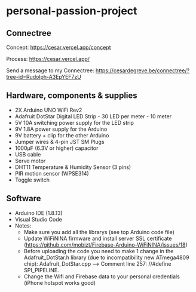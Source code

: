 # personal-passion-project

## Connectree

Concept: https://cesar.vercel.app/concept

Process: https://cesar.vercel.app/

Send a message to my Connectree: https://cesardegreve.be/connectree/?tree-id=Rudolph-A3EpYEF7zU

## Hardware, components & supplies
* 2X Arduino UNO WiFi Rev2
* Adafruit DotStar Digital LED Strip - 30 LED per meter - 10 meter
* 5V 10A switching power supply for the LED strip
* 9V 1.8A power supply for the Arduino
* 9V battery + clip for the other Arduino
* Jumper wires & 4-pin JST SM Plugs
* 1000µF (6.3V or higher) capacitor
* USB cable
* Servo motor
* DHT11 Temperature & Humidity Sensor (3 pins)
* PIR motion sensor (WPSE314)
* Toggle switch

## Software
* Arduino IDE (1.8.13)
* Visual Studio Code
* Notes: 
    * Make sure you add all the librarys (see top Arduino code file)
    * Update WiFiNINA firmware and install server SSL certificate (https://github.com/mobizt/Firebase-Arduino-WiFiNINA/issues/18)
    * Before uploading the code you need to make 1 change in the Adafruit_DotStar.h library (due to incompatibility new ATmega4809 chip): Adafruit_DotStar.cpp --> Comment line 257: //#define SPI_PIPELINE.
    * Change the Wifi and Firebase data to your personal credentials (iPhone hotspot works good)
 